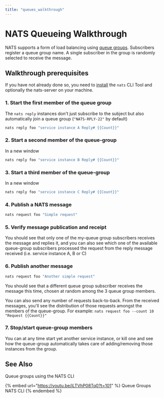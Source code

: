 ```yaml
---
title: "queues_walkthrough"
---
```

# NATS Queueing Walkthrough

NATS supports a form of load balancing using [queue groups](queue). Subscribers register a queue group name. A single subscriber in the group is randomly selected to receive the message.

## Walkthrough prerequisites

If you have not already done so, you need to [install](/nats-concepts/what-is-nats/walkthrough_setup) the `nats` CLI Tool and optionally the nats-server on your machine.

### 1. Start the first member of the queue group

The `nats reply` instances don't just subscribe to the subject but also automatically join a queue group (`"NATS-RPLY-22"` by default)

```bash
nats reply foo "service instance A Reply# {{Count}}"
```

### 2. Start a second member of the queue-group

In a new window

```bash
nats reply foo "service instance B Reply# {{Count}}"
```

### 3. Start a third member of the queue-group

In a new window

```bash
nats reply foo "service instance C Reply# {{Count}}"
```

### 4. Publish a NATS message

```bash
nats request foo "Simple request"
```

### 5. Verify message publication and receipt

You should see that only one of the my-queue group subscribers receives the message and replies it, and you can also see which one of the available queue-group subscribers processed the request from the reply message received (i.e. service instance A, B or C)

### 6. Publish another message

```bash
nats request foo "Another simple request"
```

You should see that a different queue group subscriber receives the message this time, chosen at random among the 3 queue group members.

You can also send any number of requests back-to-back. From the received messages, you'll see the distribution of those requests amongst the members of the queue-group. For example: `nats request foo --count 10 "Request {{Count}}"`

### 7. Stop/start queue-group members

You can at any time start yet another service instance, or kill one and see how the queue-group automatically takes care of adding/removing those instances from the group.


## See Also

Queue groups using the NATS CLI

{% embed url="https://youtu.be/jLTVhP08Tq0?t=101" %}
Queue Groups NATS CLI
{% endembed %}
